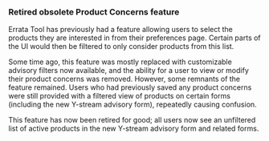 ### Retired obsolete Product Concerns feature

Errata Tool has previously had a feature allowing users to select the
products they are interested in from their preferences page.  Certain
parts of the UI would then be filtered to only consider products from
this list.

Some time ago, this feature was mostly replaced with customizable
advisory filters now available, and the ability for a user to view or
modify their product concerns was removed.  However, some remnants of
the feature remained.  Users who had previously saved any product
concerns were still provided with a filtered view of products on
certain forms (including the new Y-stream advisory form), repeatedly
causing confusion.

This feature has now been retired for good; all users now see an
unfiltered list of active products in the new Y-stream advisory form
and related forms.
